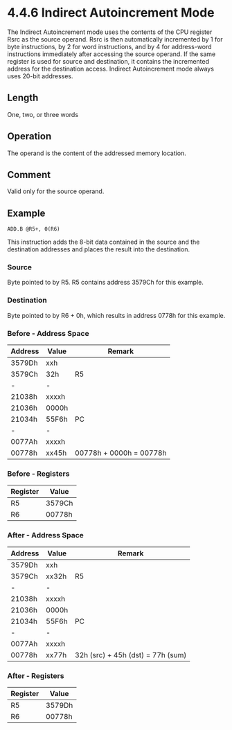 # 4.4.6 Indirect Autoincrement Mode

The Indirect Autoincrement mode uses the contents of the CPU register Rsrc as the source operand. Rsrc is then automatically incremented by 1 for byte instructions, by 2 for word instructions, and by 4 for address-word instructions immediately after accessing the source operand. If the same register is used for source and destination, it contains the incremented address for the destination access. Indirect Autoincrement mode always uses 20-bit addresses.

## Length

One, two, or three words

## Operation

The operand is the content of the addressed memory location.

## Comment

Valid only for the source operand.

## Example

`ADD.B @R5+, 0(R6)`

This instruction adds the 8-bit data contained in the source and the destination addresses and places the result into the destination.

### Source

Byte pointed to by R5. R5 contains address 3579Ch for this example.

### Destination

Byte pointed to by R6 + 0h, which results in address 0778h for this example.

### Before - Address Space

| Address | Value | Remark                   |
| ------- | ----- | ------------------------ |
| 3579Dh  | xxh   |                          |
| 3579Ch  | 32h   | R5                       |
| -       | -     |                          |
| 21038h  | xxxxh |                          |
| 21036h  | 0000h |                          |
| 21034h  | 55F6h | PC                       |
| -       | -     |                          |
| 0077Ah  | xxxxh |                          |
| 00778h  | xx45h | 00778h + 0000h = 00778h  |

### Before - Registers

| Register | Value  |
| -------- | ------ |
| R5       | 3579Ch |
| R6       | 00778h |

### After - Address Space

| Address | Value | Remark                            |
| ------- | ----- | --------------------------------- |
| 3579Dh  | xxh   |                                   |
| 3579Ch  | xx32h | R5                                |
| -       | -     |                                   |
| 21038h  | xxxxh |                                   |
| 21036h  | 0000h |                                   |
| 21034h  | 55F6h | PC                                |
| -       | -     |                                   |
| 0077Ah  | xxxxh |                                   |
| 00778h  | xx77h | 32h (src) + 45h (dst) = 77h (sum) |

### After - Registers

| Register | Value  |
| -------- | ------ |
| R5       | 3579Dh |
| R6       | 00778h |

